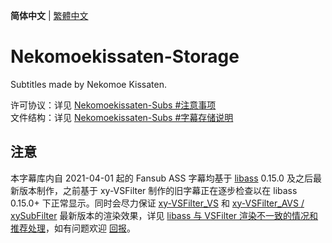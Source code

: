 <p align="left"> <b>简体中文</b> | <a href="README_ZH-HANT.md">繁體中文</a> </p>

# Nekomoekissaten-Storage

Subtitles made by Nekomoe Kissaten.  

许可协议：详见 [Nekomoekissaten-Subs #注意事项](https://github.com/Nekomoekissaten-SUB/Nekomoekissaten-Subs/blob/master/README.md#%E6%B3%A8%E6%84%8F%E4%BA%8B%E9%A1%B9)  
文件结构：详见 [Nekomoekissaten-Subs #字幕存储说明](https://github.com/Nekomoekissaten-SUB/Nekomoekissaten-Subs/blob/master/README.md#%E5%AD%97%E5%B9%95%E5%AD%98%E5%82%A8%E8%AF%B4%E6%98%8E)

## 注意

本字幕库内自 2021-04-01 起的 Fansub ASS 字幕均基于 [libass](https://github.com/libass/libass) 0.15.0 及之后最新版本制作，之前基于 xy-VSFilter 制作的旧字幕正在逐步检查以在 libass 0.15.0+ 下正常显示。同时会尽力保证 [xy-VSFilter_VS](https://github.com/HomeOfVapourSynthEvolution/xy-VSFilter) 和 [xy-VSFilter_AVS / xySubFilter](https://github.com/pinterf/xy-VSFilter) 最新版本的渲染效果，详见 [libass 与 VSFilter 渲染不一致的情况和推荐处理](https://github.com/Nekomoekissaten-SUB/Nekomoekissaten-Subs/wiki/ass_render_difference)，如有问题欢迎 [回报](https://github.com/Nekomoekissaten-SUB/Nekomoekissaten-Subs/issues)。
